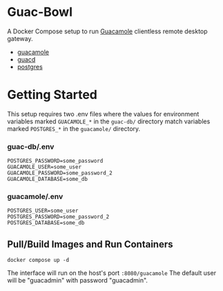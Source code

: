 # Guac-Bowl
A Docker Compose setup to run [Guacamole](https://guacamole.apache.org/) clientless remote desktop gateway.

- [guacamole](https://hub.docker.com/r/guacamole/guacamole)
- [guacd](https://hub.docker.com/r/guacamole/guacd)
- [postgres](https://hub.docker.com/_/postgres)

# Getting Started
This setup requires two .env files where the values for environment variables marked `GUACAMOLE_*` in the `guac-db/` directory match variables marked `POSTGRES_*` in the `guacamole/` directory.

### guac-db/.env
```
POSTGRES_PASSWORD=some_password
GUACAMOLE_USER=some_user
GUACAMOLE_PASSWORD=some_password_2
GUACAMOLE_DATABASE=some_db
```

### guacamole/.env
```
POSTGRES_USER=some_user
POSTGRES_PASSWORD=some_password_2
POSTGRES_DATABASE=some_db
```

## Pull/Build Images and Run Containers
```
docker compose up -d
```
The interface will run on the host's port `:8080/guacamole`
The default user will be "guacadmin" with password "guacadmin".
